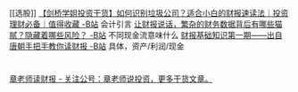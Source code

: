 [[选股]]
[【剑桥学姐投资干货】如何识别垃圾公司？适合小白的财报速读法｜投资理财必备｜值得收藏 -B站](https://www.bilibili.com/video/BV1Nz4y1o7Uc)
	会计引言
[让财报说话，繁杂的财务数据背后有哪些猫腻？隐藏着哪些风险？ -B站](https://www.bilibili.com/video/BV1TT4y1d7H1)
	不同现金流意味什么
[财报基础知识第一期——出自 唐朝手把手教你读财报 -B站](https://www.bilibili.com/video/BV1dN411R7oU)
	具体，资产/利润/现金
#
[章老师读财报 - 关注公号：章老师说投资，更多干货文章。](https://space.bilibili.com/1358949963/video)